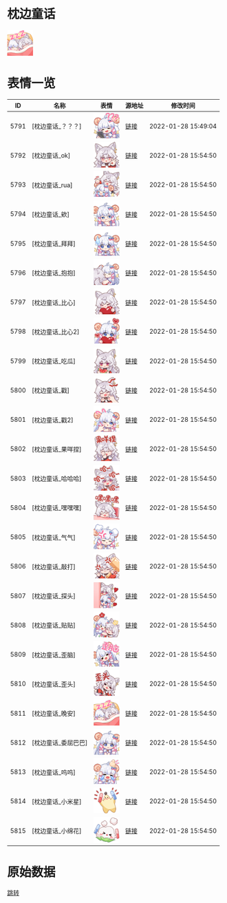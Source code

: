 # 枕边童话

<img src="./cover.png" height="60" alt="cover" />

# 表情一览

|ID|名称|表情|源地址|修改时间|
|----|----|----|----|----|
|5791|[枕边童话_？？？]|<img src="./pic/005791_%5B枕边童话_？？？%5D.png" height="60" alt="？？？"/>|[链接](http://i0.hdslb.com/bfs/emote/60a09dbf5b4006b5920e501a2711a7528ba0dec2.png)|2022-01-28 15:49:04|
|5792|[枕边童话_ok]|<img src="./pic/005792_%5B枕边童话_ok%5D.png" height="60" alt="ok"/>|[链接](http://i0.hdslb.com/bfs/emote/f54c5a26dacc359aeacc71cc035960770efa8f28.png)|2022-01-28 15:54:50|
|5793|[枕边童话_rua]|<img src="./pic/005793_%5B枕边童话_rua%5D.png" height="60" alt="rua"/>|[链接](http://i0.hdslb.com/bfs/emote/f8a8c1a5ebec18b7ce96d513b0581399fca7bd0c.png)|2022-01-28 15:54:50|
|5794|[枕边童话_欸]|<img src="./pic/005794_%5B枕边童话_欸%5D.png" height="60" alt="欸"/>|[链接](http://i0.hdslb.com/bfs/emote/947a01fd910fa1a1b67b41278ba67e0edc587048.png)|2022-01-28 15:54:50|
|5795|[枕边童话_拜拜]|<img src="./pic/005795_%5B枕边童话_拜拜%5D.png" height="60" alt="拜拜"/>|[链接](http://i0.hdslb.com/bfs/emote/29d430da961a5ec2e1fa5eda199a5426333955dc.png)|2022-01-28 15:54:50|
|5796|[枕边童话_抱抱]|<img src="./pic/005796_%5B枕边童话_抱抱%5D.png" height="60" alt="抱抱"/>|[链接](http://i0.hdslb.com/bfs/emote/52b5d191e4732a2aa162d24436bc1d4ee2abb50f.png)|2022-01-28 15:54:50|
|5797|[枕边童话_比心]|<img src="./pic/005797_%5B枕边童话_比心%5D.png" height="60" alt="比心"/>|[链接](http://i0.hdslb.com/bfs/emote/40c6c3eda1c3b9305dd8cf4d8225dfc240ada780.png)|2022-01-28 15:54:50|
|5798|[枕边童话_比心2]|<img src="./pic/005798_%5B枕边童话_比心2%5D.png" height="60" alt="比心2"/>|[链接](http://i0.hdslb.com/bfs/emote/e11853e0052f7374a2a99499125b87767c16dcdc.png)|2022-01-28 15:54:50|
|5799|[枕边童话_吃瓜]|<img src="./pic/005799_%5B枕边童话_吃瓜%5D.png" height="60" alt="吃瓜"/>|[链接](http://i0.hdslb.com/bfs/emote/3771260af2506ab32db4ee5f0c22f645df7935bb.png)|2022-01-28 15:54:50|
|5800|[枕边童话_戳]|<img src="./pic/005800_%5B枕边童话_戳%5D.png" height="60" alt="戳"/>|[链接](http://i0.hdslb.com/bfs/emote/d8ad069aff555c1db9a8439647cffe87b029bcd4.png)|2022-01-28 15:54:50|
|5801|[枕边童话_戳2]|<img src="./pic/005801_%5B枕边童话_戳2%5D.png" height="60" alt="戳2"/>|[链接](http://i0.hdslb.com/bfs/emote/af8a01f15d8a281b8effd85392e46d0a9135fc36.png)|2022-01-28 15:54:50|
|5802|[枕边童话_果咩捏]|<img src="./pic/005802_%5B枕边童话_果咩捏%5D.png" height="60" alt="果咩捏"/>|[链接](http://i0.hdslb.com/bfs/emote/ce7c2dec6cd12b78a61543362624637155e84d26.png)|2022-01-28 15:54:50|
|5803|[枕边童话_哈哈哈]|<img src="./pic/005803_%5B枕边童话_哈哈哈%5D.png" height="60" alt="哈哈哈"/>|[链接](http://i0.hdslb.com/bfs/emote/c4dfb64e47263ce7cc2a66c65fc42b7940d73058.png)|2022-01-28 15:54:50|
|5804|[枕边童话_嘿嘿嘿]|<img src="./pic/005804_%5B枕边童话_嘿嘿嘿%5D.png" height="60" alt="嘿嘿嘿"/>|[链接](http://i0.hdslb.com/bfs/emote/f4f9be5359384679566c2a99dbdf80ef6e43e3c5.png)|2022-01-28 15:54:50|
|5805|[枕边童话_气气]|<img src="./pic/005805_%5B枕边童话_气气%5D.png" height="60" alt="气气"/>|[链接](http://i0.hdslb.com/bfs/emote/2d62b3eb8cb293ce54e5e84fe4c14bd38b6d5017.png)|2022-01-28 15:54:50|
|5806|[枕边童话_敲打]|<img src="./pic/005806_%5B枕边童话_敲打%5D.png" height="60" alt="敲打"/>|[链接](http://i0.hdslb.com/bfs/emote/74a4d87a9cad8827748df37a7b2e6ba6669607c3.png)|2022-01-28 15:54:50|
|5807|[枕边童话_探头]|<img src="./pic/005807_%5B枕边童话_探头%5D.png" height="60" alt="探头"/>|[链接](http://i0.hdslb.com/bfs/emote/83ed39267d4251528f43350f462240b4f6b98ec6.png)|2022-01-28 15:54:50|
|5808|[枕边童话_贴贴]|<img src="./pic/005808_%5B枕边童话_贴贴%5D.png" height="60" alt="贴贴"/>|[链接](http://i0.hdslb.com/bfs/emote/048da7aca2177ebebf208be9d48eb56cc48c6f8b.png)|2022-01-28 15:54:50|
|5809|[枕边童话_歪脑]|<img src="./pic/005809_%5B枕边童话_歪脑%5D.png" height="60" alt="歪脑"/>|[链接](http://i0.hdslb.com/bfs/emote/7aefeef5fc7f22c3634f1123caf760d74a6aff9a.png)|2022-01-28 15:54:50|
|5810|[枕边童话_歪头]|<img src="./pic/005810_%5B枕边童话_歪头%5D.png" height="60" alt="歪头"/>|[链接](http://i0.hdslb.com/bfs/emote/06fd02d8131c92c4e5ddde3ff4f982c566268bed.png)|2022-01-28 15:54:50|
|5811|[枕边童话_晚安]|<img src="./pic/005811_%5B枕边童话_晚安%5D.png" height="60" alt="晚安"/>|[链接](http://i0.hdslb.com/bfs/emote/4837f7e7c377187391e709fe4b307a0b6a984cdc.png)|2022-01-28 15:54:50|
|5812|[枕边童话_委屈巴巴]|<img src="./pic/005812_%5B枕边童话_委屈巴巴%5D.png" height="60" alt="委屈巴巴"/>|[链接](http://i0.hdslb.com/bfs/emote/2764082f438a306d1fb3974c04d3e64eac0adefa.png)|2022-01-28 15:54:50|
|5813|[枕边童话_呜呜]|<img src="./pic/005813_%5B枕边童话_呜呜%5D.png" height="60" alt="呜呜"/>|[链接](http://i0.hdslb.com/bfs/emote/9a7dd66dd0485be62847f8859982e1cd7ece6e09.png)|2022-01-28 15:54:50|
|5814|[枕边童话_小米星]|<img src="./pic/005814_%5B枕边童话_小米星%5D.png" height="60" alt="小米星"/>|[链接](http://i0.hdslb.com/bfs/emote/ef3426dd39367396845c96b45797f8369acafe39.png)|2022-01-28 15:54:50|
|5815|[枕边童话_小绵花]|<img src="./pic/005815_%5B枕边童话_小绵花%5D.png" height="60" alt="小绵花"/>|[链接](http://i0.hdslb.com/bfs/emote/abd175090e75b484064088036f41ae9ba90684b9.png)|2022-01-28 15:54:50|

# 原始数据

[跳转](./raw.json)

